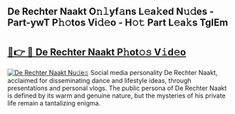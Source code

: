 ## De Rechter Naakt O𝚗𝚕yf𝚊ns L𝚎a𝚔ed N𝚞𝚍es - Part-ywT P𝚑𝚘tos Vi𝚍𝚎o - H𝚘𝚝 Part L𝚎a𝚔s TgIEm

# <h2><a href="http://kf8w374.oniu.top/?m=De+Rechter+Naakt">🔗👉 🔴 De Rechter Naakt P𝚑ot𝚘𝚜 V𝚒d𝚎o</a></h2>

[![De Rechter Naakt Nu𝚍e𝚜](https://i.imgur.com/0qMVB7G.gif)](http://kf8w374.oniu.top/?m=De+Rechter+Naakt)
Social media personality De Rechter Naakt, acclaimed for disseminating dance and lifestyle ideas, through presentations and personal vlogs. The public persona of De Rechter Naakt is defined by its warm and genuine nature, but the mysteries of his private life remain a tantalizing enigma.  
